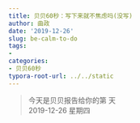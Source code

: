 ```yaml
---
title: 贝贝60秒：写下来就不焦虑吗(没写)
author: 曲政
date: '2019-12-26'
slug: be-calm-to-do
tags:
- 
categories:
- 贝贝60秒
typora-root-url: ../../static
---
```

> 今天是贝贝报告给你的第  天   
> 2019-12-26 星期四 



